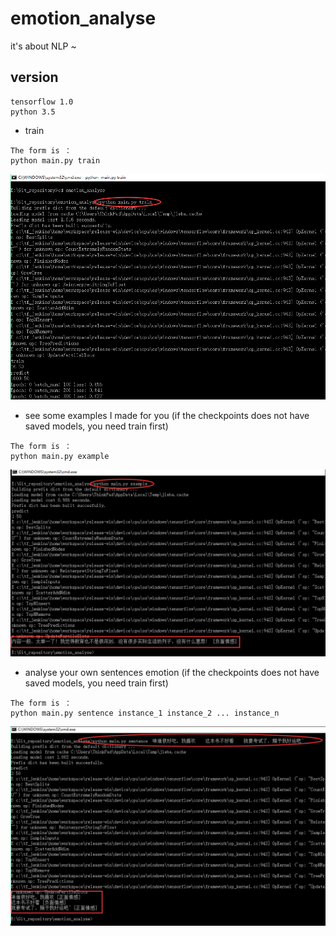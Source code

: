 # emotion_analyse
it's about NLP ~

## version
```
tensorflow 1.0
python 3.5
```
 * train
 
 ```
 The form is ：
 python main.py train
 ```
 ![image](https://github.com/jinzitian/emotion_analyse/blob/master/images/train.png)
 * see some examples I made for you (if the checkpoints does not have saved models, you need train first) 
 
 ```
 The form is ：
 python main.py example
 ```
 ![image](https://github.com/jinzitian/emotion_analyse/blob/master/images/example.png)
 * analyse your own sentences emotion (if the checkpoints does not have saved models, you need train first) 
 
 ```
 The form is ：
 python main.py sentence instance_1 instance_2 ... instance_n
 ```
 ![image](https://github.com/jinzitian/emotion_analyse/blob/master/images/sentences.png)
